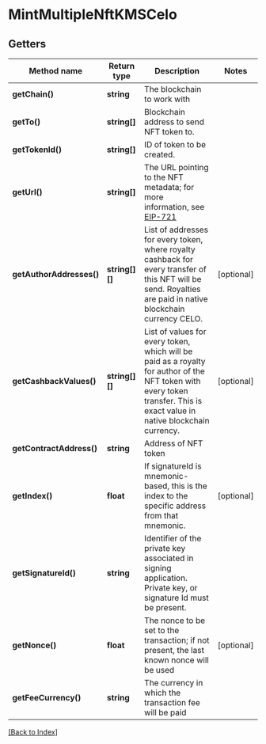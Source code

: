 # MintMultipleNftKMSCelo

## Getters

Method name | Return type | Description | Notes
------------ | ------------- | ------------- | -------------
**getChain()** | **string** | The blockchain to work with |
**getTo()** | **string[]** | Blockchain address to send NFT token to. |
**getTokenId()** | **string[]** | ID of token to be created. |
**getUrl()** | **string[]** | The URL pointing to the NFT metadata; for more information, see <a href="https://eips.ethereum.org/EIPS/eip-721#specification" target="_blank">EIP-721</a> |
**getAuthorAddresses()** | **string[][]** | List of addresses for every token, where royalty cashback for every transfer of this NFT will be send. Royalties are paid in native blockchain currency CELO. | [optional]
**getCashbackValues()** | **string[][]** | List of values for every token, which will be paid as a royalty for author of the NFT token with every token transfer. This is exact value in native blockchain currency. | [optional]
**getContractAddress()** | **string** | Address of NFT token |
**getIndex()** | **float** | If signatureId is mnemonic-based, this is the index to the specific address from that mnemonic. | [optional]
**getSignatureId()** | **string** | Identifier of the private key associated in signing application. Private key, or signature Id must be present. |
**getNonce()** | **float** | The nonce to be set to the transaction; if not present, the last known nonce will be used | [optional]
**getFeeCurrency()** | **string** | The currency in which the transaction fee will be paid |

[[Back to Index]](../index.md)
